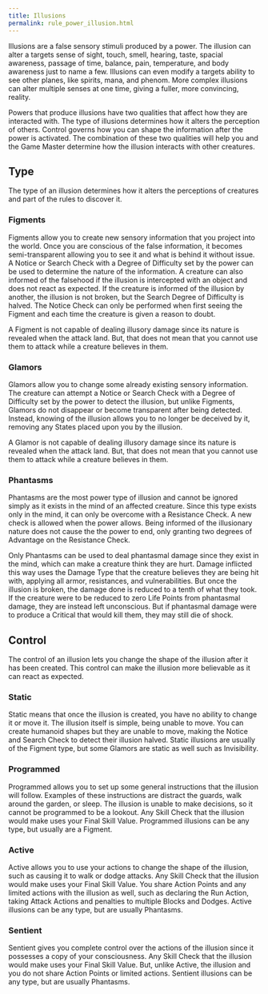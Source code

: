 ```yaml
---
title: Illusions
permalink: rule_power_illusion.html
---
```


Illusions are a false sensory stimuli produced by a power. The illusion can alter a targets sense of sight, touch, smell, hearing, taste, spacial awareness, passage of time, balance, pain, temperature, and body awareness just to name a few. Illusions can even modify a targets ability to see other planes, like spirits, mana, and phenom. More complex illusions can alter multiple senses at one time, giving a fuller, more convincing, reality. 

Powers that produce illusions have two qualities that affect how they are interacted with. The type of illusions determines how it alters the perception of others. Control governs how you can shape the information after the power is activated. The combination of these two qualities will help you and the Game Master determine how the illusion interacts with other creatures.

## Type
The type of an illusion determines how it alters the perceptions of creatures and part of the rules to discover it.

### Figments
Figments allow you to create new sensory information that you project into the world. Once you are conscious of the false information, it becomes semi-transparent allowing you to see it and what is behind it without issue. A Notice or Search Check with a Degree of Difficulty set by the power can be used to determine the nature of the information. A creature can also informed of the falsehood if the illusion is intercepted with an object and does not react as expected. If the creature is informed of the illusion by another, the illusion is not broken, but the Search Degree of Difficulty is halved. The Notice Check can only be performed when first seeing the Figment and each time the creature is given a reason to doubt.

A Figment is not capable of dealing illusory damage since its nature is revealed when the attack land. But, that does not mean that you cannot use them to attack while a creature believes in them.

### Glamors
Glamors allow you to change some already existing sensory information. The creature can attempt a Notice or Search Check with a Degree of Difficulty set by the power to detect the illusion, but unlike Figments, Glamors do not disappear or become transparent after being detected. Instead, knowing of the illusion allows you to no longer be deceived by it, removing any States placed upon you by the illusion.

A Glamor is not capable of dealing illusory damage since its nature is revealed when the attack land. But, that does not mean that you cannot use them to attack while a creature believes in them.

### Phantasms
Phantasms are the most power type of illusion and cannot be ignored simply as it exists in the mind of an affected creature. Since this type exists only in the mind, it can only be overcome with a Resistance Check. A new check is allowed when the power allows. Being informed of the illusionary nature does not cause the the power to end, only granting two degrees of Advantage on the Resistance Check.

Only Phantasms can be used to deal phantasmal damage since they exist in the mind, which can make a creature think they are hurt. Damage inflicted this way uses the Damage Type that the creature believes they are being hit with, applying all armor, resistances, and vulnerabilities. But once the illusion is broken, the damage done is reduced to a tenth of what they took. If the creature were to be reduced to zero Life Points from phantasmal damage, they are instead left unconscious. But if phantasmal damage were to produce a Critical that would kill them, they may still die of shock.

## Control
The control of an illusion lets you change the shape of the illusion after it has been created. This control can make the illusion more believable as it can react as expected.

### Static
Static means that once the illusion is created, you have no ability to change it or move it. The illusion itself is simple, being unable to move. You can create humanoid shapes but they are unable to move, making the Notice and Search Check to detect their illusion halved. Static illusions are usually of the Figment type, but some Glamors are static as well such as Invisibility.

### Programmed
Programmed allows you to set up some general instructions that the illusion will follow. Examples of these instructions are distract the guards, walk around the garden, or sleep. The illusion is unable to make decisions, so it cannot be programmed to be a lookout. Any Skill Check that the illusion would make uses your Final Skill Value. Programmed illusions can be any type, but usually are a Figment.

### Active
Active allows you to use your actions to change the shape of the illusion, such as causing it to walk or dodge attacks. Any Skill Check that the illusion would make uses your Final Skill Value. You share Action Points and any limited actions with the illusion as well, such as declaring the Run Action, taking Attack Actions and penalties to multiple Blocks and Dodges. Active illusions can be any type, but are usually Phantasms.

### Sentient
Sentient gives you complete control over the actions of the illusion since it possesses a copy of your consciousness. Any Skill Check that the illusion would make uses your Final Skill Value. But, unlike Active, the illusion and you do not share Action Points or limited actions. Sentient illusions can be any type, but are usually Phantasms.